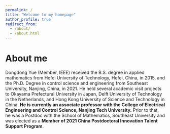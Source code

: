 ```yaml
---
permalink: /
title: "Welcome to my homepage"
author_profile: true
redirect_from: 
  - /about/
  - /about.html
---
```


# About me
Dongdong Yue (Member, IEEE) received the B.S. degree in applied mathematics from Hefei University of Technology, Hefei, China, in 2015, and the Ph.D. Degree in control science and engineering from Southeast University, Nanjing, China, in 2021. He held several academic visit projects to Okayama Prefectural University in Japan, Delft University of Technology in the Netherlands, and Hong Kong University of Science and Technology in China. **He is currently an associate professor with the College of Electrical Engineering and Control Science, Nanjing Tech University.** Prior to that, he was a Postdoc with the School of Mathematics, Southeast University and was elected as a **Member of 2021 China Postdoctoral Innovation Talent Support Program**.
